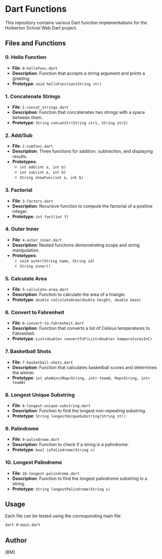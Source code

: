 # Dart Functions

This repository contains various Dart function implementations for the Holberton School Web Dart project.

## Files and Functions

### 0. Hello Function
- **File**: `0-hellofunc.dart`
- **Description**: Function that accepts a string argument and prints a greeting.
- **Prototype**: `void helloFunction(String str)`

### 1. Concatenate Strings
- **File**: `1-concat_strings.dart`
- **Description**: Function that concatenates two strings with a space between them.
- **Prototype**: `String concatStr(String str1, String str2)`

### 2. Add/Sub
- **File**: `2-sumfunc.dart`
- **Description**: Three functions for addition, subtraction, and displaying results.
- **Prototypes**:
  - `int add(int a, int b)`
  - `int sub(int a, int b)`
  - `String showFunc(int a, int b)`

### 3. Factorial
- **File**: `3-factors.dart`
- **Description**: Recursive function to compute the factorial of a positive integer.
- **Prototype**: `int fact(int f)`

### 4. Outer Inner
- **File**: `4-outer_inner.dart`
- **Description**: Nested functions demonstrating scope and string manipulation.
- **Prototypes**:
  - `void outer(String name, String id)`
  - `String inner()`

### 5. Calculate Area
- **File**: `5-calculate-area.dart`
- **Description**: Function to calculate the area of a triangle.
- **Prototype**: `double calculateArea(double height, double base)`

### 6. Convert to Fahrenheit
- **File**: `6-convert-to-fahrenheit.dart`
- **Description**: Function that converts a list of Celsius temperatures to Fahrenheit.
- **Prototype**: `List<double> convertToF(List<double> temperaturesInC)`

### 7. Basketball Shots
- **File**: `7-basketball-shots.dart`
- **Description**: Function that calculates basketball scores and determines the winner.
- **Prototype**: `int whoWins(Map<String, int> teamA, Map<String, int> teamB)`

### 8. Longest Unique Substring
- **File**: `8-longest-unique-substring.dart`
- **Description**: Function to find the longest non-repeating substring.
- **Prototype**: `String longestUniqueSubstring(String str)`

### 9. Palindrome
- **File**: `9-palindrome.dart`
- **Description**: Function to check if a string is a palindrome.
- **Prototype**: `bool isPalindrome(String s)`

### 10. Longest Palindrome
- **File**: `10-longest-palindrome.dart`
- **Description**: Function to find the longest palindrome substring in a string.
- **Prototype**: `String longestPalindrome(String s)`

## Usage

Each file can be tested using the corresponding main file:

```bash
dart 0-main.dart
```

## Author
[BM]